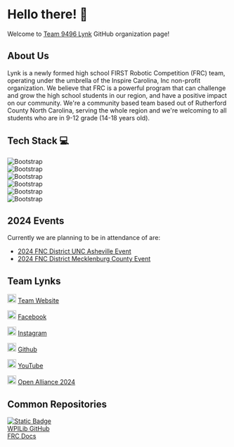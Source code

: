 # Hello there! 👋
Welcome to 
[Team 9496 Lynk](https://www.thebluealliance.com/team/9496) 
GitHub organization page! </br>

## About Us 
Lynk is a newly formed high school FIRST Robotic Competition (FRC) team, operating under the umbrella of the Inspire Carolina, Inc non-profit organization. We believe that FRC is a powerful program that can challenge and grow the high school students in our region, and have a positive impact on our community. We're a community based team based out of Rutherford County North Carolina, serving the whole region and we're welcoming to all students who are in 9-12 grade (14-18 years old).

## Tech Stack 💻
![Bootstrap](https://img.shields.io/badge/-Java-05122A?style=for-the-badge&logo=Java&color=bf5700) </br>
![Bootstrap](https://img.shields.io/badge/-Gradle-05122A?style=for-the-badge&logo=Gradle&color=bf5700) </br>
![Bootstrap](https://img.shields.io/badge/-Git-05122A?style=for-the-badge&logo=Git&color=bf5700) </br>
![Bootstrap](https://img.shields.io/badge/-Github-05122A?style=for-the-badge&logo=Github&color=bf5700) </br>
![Bootstrap](https://img.shields.io/badge/-Markdown-05122A?style=for-the-badge&logo=Markdown&color=bf5700) </br>
![Bootstrap](https://img.shields.io/badge/-Visual%20Studio%20Code-05122A?style=for-the-badge&logo=Visual-Studio-Code&color=bf5700) </br>


## 2024 Events
Currently we are planning to be in attendance of are: </br>
- [2024 FNC District UNC Asheville Event](https://www.thebluealliance.com/event/2024ncash) </br>
- [2024 FNC District Mecklenburg County Event](https://www.thebluealliance.com/event/2024ncmec) </br>

## Team Lynks

<img src="https://www.chiefdelphi.com/uploads/default/original/3X/d/d/dddf48625f73827c446b20b9830c4d7fe81b2487.png" width="20" height="20"> [Team Website](https://lynkrobotics.org) </br>

<img src="https://raw.githubusercontent.com/rahuldkjain/github-profile-readme-generator/master/src/images/icons/Social/facebook.svg" width="20" height="20"> [Facebook](https://www.facebook.com/lynkfrc) </br>

<img src="https://raw.githubusercontent.com/rahuldkjain/github-profile-readme-generator/master/src/images/icons/Social/instagram.svg" width="20" height="20"> [Instagram](https://www.instagram.com/lynkfrc/)</br>

<img src="https://static-00.iconduck.com/assets.00/github-icon-1024x1024-59k0a53p.png" width="20" height="20"> [Github](https://github.com/LynkRobotics) </br>

<img src="https://raw.githubusercontent.com/rahuldkjain/github-profile-readme-generator/master/src/images/icons/Social/youtube.svg" width="20" height="20"> [YouTube](https://www.youtube.com/@LynkFRC/) </br>

<img src="https://www.theopenalliance.com/static/darkbg-855d301f1121630f0c903e0984ca4ca8.png" width="20" height="20"> [Open Alliance 2024](https://www.chiefdelphi.com/t/frc-9496-lynk-2024-build-thread-open-alliance/441524?u=jimmyy) </br>



## Common Repositories 
[![Static Badge](https://img.shields.io/badge/Lynk%20Library%20of%20Knowledge-LLK-NAN?style=for-the-badge&labelColor=bf5700&color=000000&link=docs.lynkrobotics.org)](https://docs.lynkrobotics.org/) </br>
[WPILib GitHub](https://github.com/wpilibsuite/allwpilib) </br>
[FRC Docs](https://docs.wpilib.org/en/stable/index.html) </br>

<!-- https://hejazizo-github-profile-readme-srcstreamlit-app-i6skm7.streamlit.app/ for the badges-->
<!-- https://shields.io/ for the badges-->
